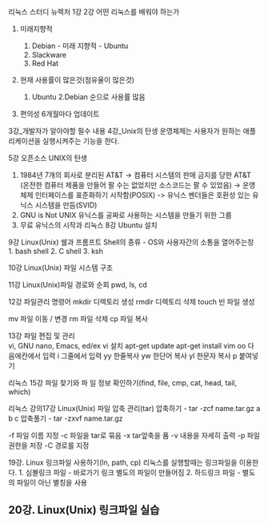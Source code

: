 리눅스 스터디
뉴렉처 1강
2강 어떤 리눅스를 배워야 하는가
  1. 미래지향적
      1. Debian - 미래 지향적 - Ubuntu
      2. Slackware
      3. Red Hat
  3. 현재 사용률이 많은것(점유율이 많은것)
      1. Ubuntu 2.Debian 순으로 사용률 많음
  
  4. 편의성
     6개월마다 업데이트

3강_개발자가 알아야할 필수 내용
4강_Unix의 탄생
운영체제는 사용자가 원하는 애플리케이션을 실행시켜주는 기능을 한다.

5강 오픈소스 UNIX의 탄생
  1. 1984년 7개의 회사로 분리된 AT&T -> 컴퓨터 시스템의 판매 금지를 당한 AT&T (온전한 컴퓨터 제품을 만들어 팔 수는 없었지만 소스코드는 팔 수 있었음) -> 운영체제 인터페이스를 표준화하기 시작함(POSIX) -> 유닉스 벤더들은 호환성 있는 유닉스 시스템을 만듬(SVID)
  2. GNU is Not UNIX 유닉스를 공짜로 사용하는 시스템을 만들기 위한 그룹
  3. 무료 유닉스의 시작과 리눅스
8강 Ubuntu 설치

9강 Linux(Unix) 쉘과 프롬프트
  Shell의 종류 - OS와 사용자간의 소통을 열어주는창
    1. bash shell
    2. C shell
    3. ksh

  
10강 Linux(Unix) 파일 시스템 구조
  
11강 Linux(Unix)파일 경로와 순회
  pwd, ls, cd

12강 파일관리 명령어
  mkdir 디렉토리 생성
  rmdir 디렉토리 삭제
  touch 빈 파일 생성

  mv    파일 이동 / 변경
  rm    파일 삭제
  cp    파일 복사

13강 파일 편집 및 관리  
  vi, GNU nano, Emacs, ed/ex
  vi 설치
  apt-get update
  apt-get install vim
  oo 다음에칸에서 입력
  i 그줄에서 입력
  yy 한줄복사
  yw 한단어 복사
  yl 한문자 복사
  p  붙여넣기
  
리눅스 15강 파일 찾기와 파 일 정보 확인하기(find, file, cmp, cat, head, tail, which)

리눅스 강의17강 Linux(Unix) 파일 압축 관리(tar)
  압축하기 - tar -zcf name.tar.gz a b c
  압축풀기 - tar -zxvf name.tar.gz

  -f 파일 이름 지정
  -c 파일을  tar로 묶음
  -x tar앞축을 품
  -v 내용을 자세히 출력
  -p 파일 권한을 저장
  -C 경로를 지정
  


19강. Linux 링크파일 사용하기(ln, path, cp)
  리눅스를 실행할때는 링크파일을 이용한다.
    1. 심볼링크 파일 - 바로가기 링크 별도의 파일이 만들어짐
    2. 하드링크 파일 - 별도의 파일이 아닌 별칭을 사용

20강. Linux(Unix) 링크파일 실습
  - 





